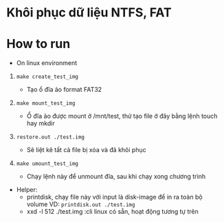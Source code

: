 # Khôi phục dữ liệu NTFS, FAT   

# How to run  

- On linux environment

1. `make create_test_img` 
    - Tạo ổ đĩa ảo format FAT32

2. `make mount_test_img `

    - Ổ đĩa ảo được mount ở /mnt/test, thử tạo file ở đây bằng lệnh touch hay mkdir  

3. `restore.out ./test.img`

    - Sẽ liệt kê tất cả file bị xóa và đã khôi phục


4. `make umount_test_img`
    - Chạy lệnh này để unmount đĩa, sau khi chạy xong chương trình

- Helper: 
    - printdisk, chạy file này với input là disk-image để in ra toàn bộ volume 
VD: `printdisk.out ./test.img`
    - xxd -l 512 ./test.img  :cli linux có sẵn, hoạt động tương tự trên



